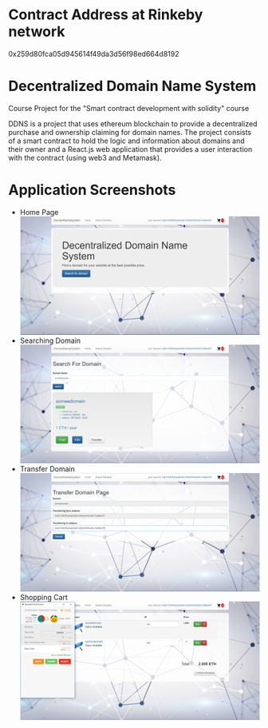 # Contract Address at Rinkeby network 
0x259d80fca05d945614f49da3d56f98ed664d8192

# Decentralized Domain Name System
Course Project for the "Smart contract development with solidity" course

DDNS is a project that uses ethereum blockchain to provide a decentralized purchase and ownership claiming for domain names. The project consists
of a smart contract to hold the logic and information about domains and their owner and a React.js web application that provides a user
interaction with the contract (using web3 and Metamask). 

# Application Screenshots
  - Home Page
    ![image](./application-images/home.png)
  - Searching Domain
    ![image](./application-images/domain-search.png)
  - Transfer Domain
    ![image](./application-images/transfer-domain.png)
  - Shopping Cart
    ![image](./application-images/shopping-cart.png) 